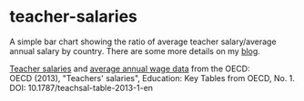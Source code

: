 teacher-salaries
================
A simple bar chart showing the ratio of average teacher salary/average annual salary by country.  There are some more details on my [blog](http://kshuler.com/blog/improving-education-in-america/).

[Teacher salaries](http://www.oecd-ilibrary.org/education/teachers-salaries_teachsal-table-en) and [average annual wage data](http://stats.oecd.org/Index.aspx?DataSetCode=AV_AN_WAGE) from the OECD:  
OECD (2013), "Teachers' salaries", Education: Key Tables from OECD, No. 1. DOI: 10.1787/teachsal-table-2013-1-en
